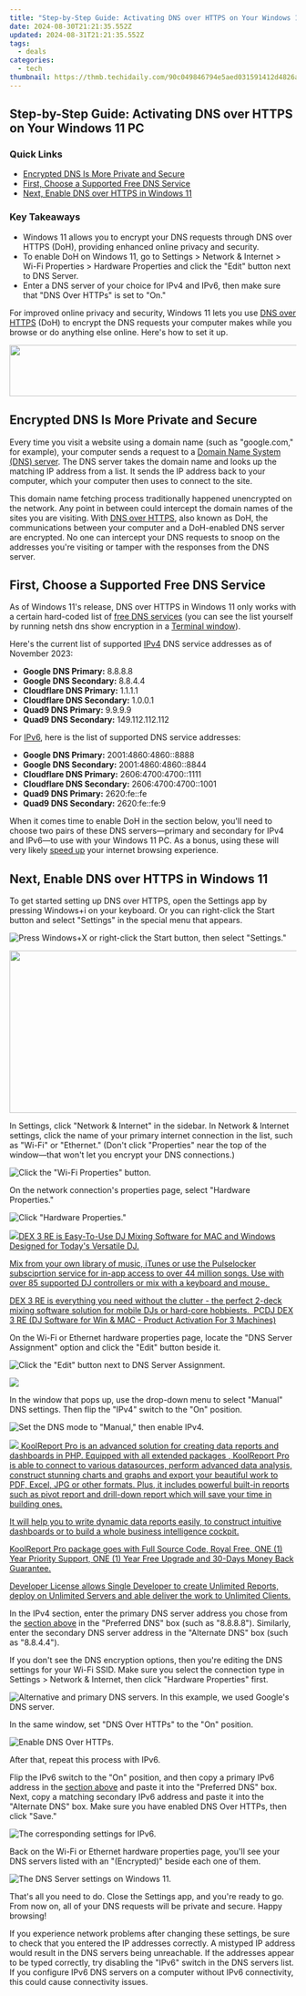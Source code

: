 ```yaml
---
title: "Step-by-Step Guide: Activating DNS over HTTPS on Your Windows 11 PC"
date: 2024-08-30T21:21:35.552Z
updated: 2024-08-31T21:21:35.552Z
tags:
  - deals
categories:
  - tech
thumbnail: https://thmb.techidaily.com/90c049846794e5aed031591412d4826aac7c7bd6532c5bd0d695b676cbba88c9.jpg
---
```


## Step-by-Step Guide: Activating DNS over HTTPS on Your Windows 11 PC

### Quick Links

* [Encrypted DNS Is More Private and Secure](https://buynow-info.techidaily.com/in-depth-look-at-the-updated-ratchet-and-clank-experience/)
* [First, Choose a Supported Free DNS Service](https://video-screen-grab.techidaily.com/updated-streamline-your-web-experience-with-these-leading-screen-capturers-for-2024/)
* [Next, Enable DNS over HTTPS in Windows 11](https://article-helps.techidaily.com/new-in-2024-reactivate-windows-photo-viewer-with-ease-win-11/)

### Key Takeaways

* Windows 11 allows you to encrypt your DNS requests through DNS over HTTPS (DoH), providing enhanced online privacy and security.
* To enable DoH on Windows 11, go to Settings > Network & Internet > Wi-Fi Properties > Hardware Properties and click the "Edit" button next to DNS Server.
* Enter a DNS server of your choice for IPv4 and IPv6, then make sure that "DNS Over HTTPs" is set to "On."

 For improved online privacy and security, Windows 11 lets you use [DNS over HTTPS](https://hardware-updates.techidaily.com/insignia-thunderbolt-usb-cable-with-ethernet-adapter-software/) (DoH) to encrypt the DNS requests your computer makes while you browse or do anything else online. Here's how to set it up.

<!-- affiliate ads begin -->
<a href="https://newchic.sjv.io/c/5597632/1659704/14420" target="_top" id="1659704"><img src="//a.impactradius-go.com/display-ad/14420-1659704" border="0" alt="" width="728" height="90"/></a><img height="0" width="0" src="https://imp.pxf.io/i/5597632/1659704/14420" style="position:absolute;visibility:hidden;" border="0" />
<!-- affiliate ads end -->
##  Encrypted DNS Is More Private and Secure

 Every time you visit a website using a domain name (such as "google.com," for example), your computer sends a request to a [Domain Name System (DNS) server](https://instagram-clips.techidaily.com/new-2024-approved-revealing-the-top-10-hidden-story-supporters/). The DNS server takes the domain name and looks up the matching IP address from a list. It sends the IP address back to your computer, which your computer then uses to connect to the site.

 This domain name fetching process traditionally happened unencrypted on the network. Any point in between could intercept the domain names of the sites you are visiting. With [DNS over HTTPS](https://hardware-updates.techidaily.com/insignia-thunderbolt-usb-cable-with-ethernet-adapter-software/), also known as DoH, the communications between your computer and a DoH-enabled DNS server are encrypted. No one can intercept your DNS requests to snoop on the addresses you're visiting or tamper with the responses from the DNS server.

##  First, Choose a Supported Free DNS Service

 As of Windows 11's release, DNS over HTTPS in Windows 11 only works with a certain hard-coded list of [free DNS services](https://easy-unlock-android.techidaily.com/the-ultimate-guide-to-oneplus-open-pattern-lock-screen-everything-you-need-to-know-by-drfone-android/) (you can see the list yourself by running netsh dns show encryption in a [Terminal window](https://video-screen-grab.techidaily.com/updated-2024-approved-effortless-screen-saving-on-android-devices/)).

 Here's the current list of supported [IPv4](https://fox-http.techidaily.com/2024-approved-perfecting-the-art-of-zooming-expert-strategies-for-snapchat-users/) DNS service addresses as of November 2023:

* **Google DNS Primary:** 8.8.8.8
* **Google DNS Secondary:** 8.8.4.4
* **Cloudflare DNS Primary:** 1.1.1.1
* **Cloudflare DNS Secondary:** 1.0.0.1
* **Quad9 DNS Primary:** 9.9.9.9
* **Quad9 DNS Secondary:** 149.112.112.112

 For [IPv6](https://some-guidance.techidaily.com/updated-unlock-audience-attention-top-6-video-styles/), here is the list of supported DNS service addresses:

* **Google DNS Primary:** 2001:4860:4860::8888
* **Google DNS Secondary:** 2001:4860:4860::8844
* **Cloudflare DNS Primary:** 2606:4700:4700::1111
* **Cloudflare DNS Secondary:** 2606:4700:4700::1001
* **Quad9 DNS Primary:** 2620:fe::fe
* **Quad9 DNS Secondary:** 2620:fe::fe:9

 When it comes time to enable DoH in the section below, you'll need to choose two pairs of these DNS servers—primary and secondary for IPv4 and IPv6—to use with your Windows 11 PC. As a bonus, using these will very likely [speed up](https://easy-unlock-android.techidaily.com/the-ultimate-guide-to-oneplus-open-pattern-lock-screen-everything-you-need-to-know-by-drfone-android/) your internet browsing experience.

##  Next, Enable DNS over HTTPS in Windows 11

 To get started setting up DNS over HTTPS, open the Settings app by pressing Windows+i on your keyboard. Or you can right-click the Start button and select "Settings" in the special menu that appears.

![Press Windows+X or right-click the Start button, then select "Settings."](https://static1.howtogeekimages.com/wordpress/wp-content/uploads/2023/11/1-18.png) 

<!-- affiliate ads begin -->
<a href="https://cowinaudio.pxf.io/c/5597632/1116855/13794" target="_top" id="1116855"><img src="//a.impactradius-go.com/display-ad/13794-1116855" border="0" alt="" width="767" height="285"/></a><img height="0" width="0" src="https://imp.pxf.io/i/5597632/1116855/13794" style="position:absolute;visibility:hidden;" border="0" />
<!-- affiliate ads end -->
 In Settings, click "Network & Internet" in the sidebar. In Network & Internet settings, click the name of your primary internet connection in the list, such as "Wi-Fi" or "Ethernet." (Don't click "Properties" near the top of the window—that won't let you encrypt your DNS connections.)

![Click the "Wi-Fi Properties" button.](https://static1.howtogeekimages.com/wordpress/wp-content/uploads/2023/11/2-10.png) 

 On the network connection's properties page, select "Hardware Properties."

![Click "Hardware Properties."](https://static1.howtogeekimages.com/wordpress/wp-content/uploads/2023/11/3-hw-props.png) 

<!-- affiliate ads begin -->
<a href="https://shop.pcdj.com/order/checkout.php?PRODS=4698827&QTY=1&AFFILIATE=108875&CART=1"> <img src="https://secure.avangate.com/images/merchant/47f4b6321e9fd8e8f7326a6adc1a7c1e/products/dex3REpage-newmainscreenshot.png" border="0">DEX 3 RE is Easy-To-Use DJ Mixing Software for MAC and Windows Designed for Today's Versatile DJ. 

 Mix from your own library of music, iTunes or use the Pulselocker subsciprtion service for in-app access to over 44 million songs. Use with over 85 supported DJ controllers or mix with a keyboard and mouse.  

 DEX 3 RE is everything you need without the clutter - the perfect 2-deck mixing software solution for mobile DJs or hard-core hobbiests.  
 PCDJ DEX 3 RE (DJ Software for Win & MAC - Product Activation For 3 Machines)</a>
<!-- affiliate ads end -->
 On the Wi-Fi or Ethernet hardware properties page, locate the "DNS Server Assignment" option and click the "Edit" button beside it.

![Click the "Edit" button next to DNS Server Assignment.](https://static1.howtogeekimages.com/wordpress/wp-content/uploads/2023/11/4-click-edit.png) 

<!-- affiliate ads begin -->
<a href="https://store.movavi.com/affiliate.php?ACCOUNT=MOVAVI&AFFILIATE=108875&PATH=https%3A%2F%2Fwww.movavi.com%3FAFFILIATE%3D108875%26RESOURCE%3DMovavi%2BVideo%2BEditor%2Bbox"><img src="https://mcusercontent.com/0885a03ded3d480dca9287f12/images/6d3207fd-9f15-4c21-f0ad-59c68e6a7e2a.png" border="0"></a>
<!-- affiliate ads end -->
 In the window that pops up, use the drop-down menu to select "Manual" DNS settings. Then flip the "IPv4" switch to the "On" position.

![Set the DNS mode to "Manual," then enable IPv4.](https://static1.howtogeekimages.com/wordpress/wp-content/uploads/2023/11/5-manual-turn-on-ipv4.png) 

<!-- affiliate ads begin -->
<a href="https://secure.2checkout.com/order/checkout.php?PRODS=4737285&QTY=1&AFFILIATE=108875&CART=1"><img src="https://secure.avangate.com/images/merchant/b2f83c409ce63012229fb9cd465bdcfe/products/copy_reporting_system.png" border="0">  KoolReport Pro  is an advanced solution for creating data reports and dashboards in PHP. Equipped with all  extended packages , KoolReport Pro is able to connect to various datasources, perform advanced data analysis, construct stunning charts and graphs and export your beautiful work to PDF, Excel, JPG or other formats. Plus, it includes powerful built-in reports such as pivot report and drill-down report which will save your time in building ones. 

 It will help you to write dynamic data reports easily, to construct intuitive dashboards or to build a whole business intelligence cockpit. 

  KoolReport Pro  package goes with Full Source Code, Royal Free, ONE (1) Year Priority Support, ONE (1) Year Free Upgrade and 30-Days Money Back Guarantee. 

  Developer License  allows  Single Developer  to create Unlimited Reports, deploy on Unlimited Servers and able deliver the work to Unlimited Clients. </a>
<!-- affiliate ads end -->
 In the IPv4 section, enter the primary DNS server address you chose from the [section above](https://bypass-frp.techidaily.com/is-gsm-flasher-adb-legit-full-review-to-bypass-your-infinix-zero-30-5g-phone-frp-lock-by-drfone-android/) in the "Preferred DNS" box (such as "8.8.8.8"). Similarly, enter the secondary DNS server address in the "Alternate DNS" box (such as "8.8.4.4").

 If you don't see the DNS encryption options, then you're editing the DNS settings for your Wi-Fi SSID. Make sure you select the connection type in Settings > Network & Internet, then click "Hardware Properties" first.

![Alternative and primary DNS servers. In this example, we used Google's DNS server.](https://static1.howtogeekimages.com/wordpress/wp-content/uploads/2023/11/6-enable-dns-server.png) 

<!-- affiliate ads begin -->

<!-- affiliate ads end -->
 In the same window, set "DNS Over HTTPs" to the "On" position. 

![Enable DNS Over HTTPs.](https://static1.howtogeekimages.com/wordpress/wp-content/uploads/2023/11/7-dns-over-https.png) 

 After that, repeat this process with IPv6.

 Flip the IPv6 switch to the "On" position, and then copy a primary IPv6 address in the [section above](https://bypass-frp.techidaily.com/is-gsm-flasher-adb-legit-full-review-to-bypass-your-infinix-zero-30-5g-phone-frp-lock-by-drfone-android/) and paste it into the "Preferred DNS" box. Next, copy a matching secondary IPv6 address and paste it into the "Alternate DNS" box. Make sure you have enabled DNS Over HTTPs, then click "Save." 

![The corresponding settings for IPv6.](https://static1.howtogeekimages.com/wordpress/wp-content/uploads/2023/11/ipv6.png) 

 Back on the Wi-Fi or Ethernet hardware properties page, you'll see your DNS servers listed with an "(Encrypted)" beside each one of them.

![The DNS Server settings on Windows 11.](https://static1.howtogeekimages.com/wordpress/wp-content/uploads/2023/11/9-dns-server.png) 

 That's all you need to do. Close the Settings app, and you're ready to go. From now on, all of your DNS requests will be private and secure. Happy browsing!

 If you experience network problems after changing these settings, be sure to check that you entered the IP addresses correctly. A mistyped IP address would result in the DNS servers being unreachable. If the addresses appear to be typed correctly, try disabling the "IPv6" switch in the DNS servers list. If you configure IPv6 DNS servers on a computer without IPv6 connectivity, this could cause connectivity issues.

<ins class="adsbygoogle"
     style="display:block"
     data-ad-format="autorelaxed"
     data-ad-client="ca-pub-7571918770474297"
     data-ad-slot="1223367746"></ins>



<ins class="adsbygoogle"
     style="display:block"
     data-ad-client="ca-pub-7571918770474297"
     data-ad-slot="8358498916"
     data-ad-format="auto"
     data-full-width-responsive="true"></ins>


